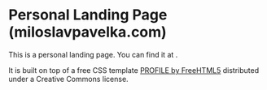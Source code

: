 Personal Landing Page (miloslavpavelka.com)
===

This is a personal landing page. You can find it at [](https://miloslavpavelka.com).

It is built on top of a free CSS template [PROFILE by FreeHTML5](https://www.free-css.com/free-css-templates/page242/profile) distributed under a Creative Commons license.

